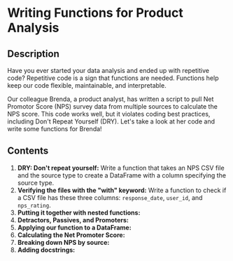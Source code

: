 # Writing Functions for Product Analysis
## Description
Have you ever started your data analysis and ended up with repetitive code? Repetitive code is a sign that functions are needed. Functions help keep our code flexible, maintainable, and interpretable.

Our colleague Brenda, a product analyst, has written a script to pull Net Promotor Score (NPS) survey data from multiple sources to calculate the NPS score. This code works well, but it violates coding best practices, including Don't Repeat Yourself (DRY). Let's take a look at her code and write some functions for Brenda! 
## Contents
1. **DRY: Don't repeat yourself:** Write a function that takes an NPS CSV file and the source type to create a DataFrame with a column specifying the source type.
2. **Verifying the files with the "with" keyword:** Write a function to check if a CSV file has these three columns: `response_date`, `user_id`, and `nps_rating`.
3. **Putting it together with nested functions:**
4. **Detractors, Passives, and Promoters:**
5. **Applying our function to a DataFrame:**
6. **Calculating the Net Promoter Score:**
7. **Breaking down NPS by source:**
8. **Adding docstrings:**
